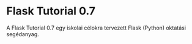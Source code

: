 Flask Tutorial 0.7
==============
A Flask Tutorial 0.7 egy iskolai célokra tervezett Flask (Python) oktatási segédanyag.
